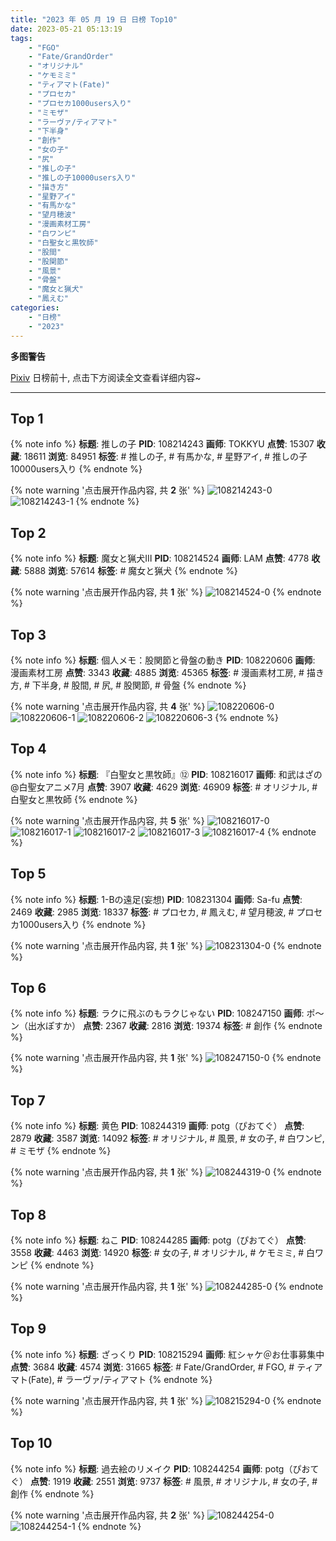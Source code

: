 ```yaml
---
title: "2023 年 05 月 19 日 日榜 Top10"
date: 2023-05-21 05:13:19
tags:
    - "FGO"
    - "Fate/GrandOrder"
    - "オリジナル"
    - "ケモミミ"
    - "ティアマト(Fate)"
    - "プロセカ"
    - "プロセカ1000users入り"
    - "ミモザ"
    - "ラーヴァ/ティアマト"
    - "下半身"
    - "創作"
    - "女の子"
    - "尻"
    - "推しの子"
    - "推しの子10000users入り"
    - "描き方"
    - "星野アイ"
    - "有馬かな"
    - "望月穂波"
    - "漫画素材工房"
    - "白ワンピ"
    - "白聖女と黒牧師"
    - "股間"
    - "股関節"
    - "風景"
    - "骨盤"
    - "魔女と猟犬"
    - "鳳えむ"
categories:
    - "日榜"
    - "2023"
---
```


<i class="fa fa-triangle-exclamation"></i>**多图警告**<i class="fa fa-triangle-exclamation"></i>

[Pixiv](https://www.pixiv.net/) 日榜前十, 点击下方阅读全文查看详细内容~

<!-- more -->

---

## Top 1

{% note info %}
**标题**: 推しの子
**PID**: 108214243 **画师**: TOKKYU
**点赞**: 15307 **收藏**: 18611 **浏览**: 84951
**标签**: # 推しの子, # 有馬かな, # 星野アイ, # 推しの子10000users入り
{% endnote %}

{% note warning '点击展开作品内容, 共 **2** 张' %}
![108214243-0](https://i.pixiv.re/img-original/img/2023/05/18/00/00/47/108214243_p0.jpg)
![108214243-1](https://i.pixiv.re/img-original/img/2023/05/18/00/00/47/108214243_p1.jpg)
{% endnote %}

## Top 2

{% note info %}
**标题**: 魔女と猟犬Ⅲ
**PID**: 108214524 **画师**: LAM
**点赞**: 4778 **收藏**: 5888 **浏览**: 57614
**标签**: # 魔女と猟犬
{% endnote %}

{% note warning '点击展开作品内容, 共 **1** 张' %}
![108214524-0](https://i.pixiv.re/img-original/img/2023/05/18/00/06/18/108214524_p0.jpg)
{% endnote %}

## Top 3

{% note info %}
**标题**: 個人メモ：股関節と骨盤の動き
**PID**: 108220606 **画师**: 漫画素材工房
**点赞**: 3343 **收藏**: 4885 **浏览**: 45365
**标签**: # 漫画素材工房, # 描き方, # 下半身, # 股間, # 尻, # 股関節, # 骨盤
{% endnote %}

{% note warning '点击展开作品内容, 共 **4** 张' %}
![108220606-0](https://i.pixiv.re/img-original/img/2023/05/18/07/00/10/108220606_p0.jpg)
![108220606-1](https://i.pixiv.re/img-original/img/2023/05/18/07/00/10/108220606_p1.jpg)
![108220606-2](https://i.pixiv.re/img-original/img/2023/05/18/07/00/10/108220606_p2.jpg)
![108220606-3](https://i.pixiv.re/img-original/img/2023/05/18/07/00/10/108220606_p3.jpg)
{% endnote %}

## Top 4

{% note info %}
**标题**: 『白聖女と黒牧師』⑫
**PID**: 108216017 **画师**: 和武はざの@白聖女アニメ7月
**点赞**: 3907 **收藏**: 4629 **浏览**: 46909
**标签**: # オリジナル, # 白聖女と黒牧師
{% endnote %}

{% note warning '点击展开作品内容, 共 **5** 张' %}
![108216017-0](https://i.pixiv.re/img-original/img/2023/05/18/00/55/52/108216017_p0.jpg)
![108216017-1](https://i.pixiv.re/img-original/img/2023/05/18/00/55/52/108216017_p1.jpg)
![108216017-2](https://i.pixiv.re/img-original/img/2023/05/18/00/55/52/108216017_p2.jpg)
![108216017-3](https://i.pixiv.re/img-original/img/2023/05/18/00/55/52/108216017_p3.jpg)
![108216017-4](https://i.pixiv.re/img-original/img/2023/05/18/00/55/52/108216017_p4.jpg)
{% endnote %}

## Top 5

{% note info %}
**标题**: 1-Bの遠足(妄想)
**PID**: 108231304 **画师**: Sa-fu
**点赞**: 2469 **收藏**: 2985 **浏览**: 18337
**标签**: # プロセカ, # 鳳えむ, # 望月穂波, # プロセカ1000users入り
{% endnote %}

{% note warning '点击展开作品内容, 共 **1** 张' %}
![108231304-0](https://i.pixiv.re/img-original/img/2023/05/18/18/44/15/108231304_p0.jpg)
{% endnote %}

## Top 6

{% note info %}
**标题**: ラクに飛ぶのもラクじゃない
**PID**: 108247150 **画师**: ポ～ン（出水ぽすか）
**点赞**: 2367 **收藏**: 2816 **浏览**: 19374
**标签**: # 創作
{% endnote %}

{% note warning '点击展开作品内容, 共 **1** 张' %}
![108247150-0](https://i.pixiv.re/img-original/img/2023/05/19/07/30/01/108247150_p0.jpg)
{% endnote %}

## Top 7

{% note info %}
**标题**: 黄色
**PID**: 108244319 **画师**: potg（ぴおてぐ）
**点赞**: 2879 **收藏**: 3587 **浏览**: 14092
**标签**: # オリジナル, # 風景, # 女の子, # 白ワンピ, # ミモザ
{% endnote %}

{% note warning '点击展开作品内容, 共 **1** 张' %}
![108244319-0](https://i.pixiv.re/img-original/img/2023/05/19/02/54/03/108244319_p0.jpg)
{% endnote %}

## Top 8

{% note info %}
**标题**: ねこ
**PID**: 108244285 **画师**: potg（ぴおてぐ）
**点赞**: 3558 **收藏**: 4463 **浏览**: 14920
**标签**: # 女の子, # オリジナル, # ケモミミ, # 白ワンピ
{% endnote %}

{% note warning '点击展开作品内容, 共 **1** 张' %}
![108244285-0](https://i.pixiv.re/img-original/img/2023/05/19/02/51/22/108244285_p0.jpg)
{% endnote %}

## Top 9

{% note info %}
**标题**: ざっくり
**PID**: 108215294 **画师**: 紅シャケ＠お仕事募集中
**点赞**: 3684 **收藏**: 4574 **浏览**: 31665
**标签**: # Fate/GrandOrder, # FGO, # ティアマト(Fate), # ラーヴァ/ティアマト
{% endnote %}

{% note warning '点击展开作品内容, 共 **1** 张' %}
![108215294-0](https://i.pixiv.re/img-original/img/2023/05/18/00/29/26/108215294_p0.jpg)
{% endnote %}

## Top 10

{% note info %}
**标题**: 過去絵のリメイク
**PID**: 108244254 **画师**: potg（ぴおてぐ）
**点赞**: 1919 **收藏**: 2551 **浏览**: 9737
**标签**: # 風景, # オリジナル, # 女の子, # 創作
{% endnote %}

{% note warning '点击展开作品内容, 共 **2** 张' %}
![108244254-0](https://i.pixiv.re/img-original/img/2023/05/19/02/49/38/108244254_p0.jpg)
![108244254-1](https://i.pixiv.re/img-original/img/2023/05/19/02/49/38/108244254_p1.jpg)
{% endnote %}
